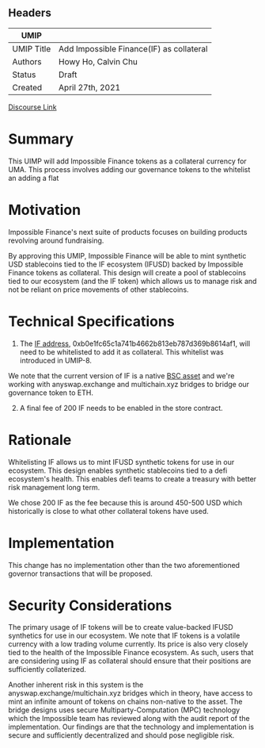 ## Headers

| UMIP                |                                                               |
| ------------------- | ------------------------------------------------------------- |
| UMIP Title          | Add Impossible Finance(IF) as collateral                      |
| Authors             | Howy Ho, Calvin Chu                                           |
| Status              | Draft                                                         |
| Created             | April 27th, 2021                                              |
[Discourse Link](https://discourse.umaproject.org/t/adding-impossible-finance-if-as-collateral/1017)

# Summary

This UIMP will add Impossible Finance tokens as a collateral currency for UMA. This process involves adding our governance tokens to the whitelist an adding a flat

# Motivation

Impossible Finance's next suite of products focuses on building products revolving around fundraising.

By approving this UMIP, Impossible Finance will be able to mint synthetic USD stablecoins tied to the IF ecosystem (IFUSD) backed by Impossible Finance tokens as collateral. This design will create a pool of stablecoins tied to our ecosystem (and the IF token) which allows us to manage risk and not be reliant on price movements of other stablecoins.

# Technical Specifications

1. The [IF address](https://etherscan.io/address/0xb0e1fc65c1a741b4662b813eb787d369b8614af1#code), 0xb0e1fc65c1a741b4662b813eb787d369b8614af1, will need to be whitelisted to add it as collateral. This whitelist was introduced in UMIP-8.

We note that the current version of IF is a native [BSC asset](https://bscscan.com/address/0xb0e1fc65c1a741b4662b813eb787d369b8614af1#code) and we're working with anyswap.exchange and multichain.xyz bridges to bridge our governance token to ETH.

2. A final fee of 200 IF needs to be enabled in the store contract.

# Rationale

Whitelisting IF allows us to mint IFUSD synthetic tokens for use in our ecosystem. This design enables synthetic stablecoins tied to a defi ecosystem's health. This enables defi teams to create a treasury with better risk management long term.

We chose 200 IF as the fee because this is around 450-500 USD which historically is close to what other collateral tokens have used.

# Implementation

This change has no implementation other than the two aforementioned governor transactions that will be proposed.

# Security Considerations

The primary usage of IF tokens will be to create value-backed IFUSD synthetics for use in our ecosystem. We note that IF tokens is a volatile currency with a low trading volume currently. Its price is also very closely tied to the health of the Impossible Finance ecosystem. As such, users that are considering using IF as collateral should ensure that their positions are sufficiently collaterized.

Another inherent risk in this system is the anyswap.exchange/multichain.xyz bridges which in theory, have access to mint an infinite amount of tokens on chains non-native to the asset. The bridge designs uses secure Multiparty-Computation (MPC) technology which the Impossible team has reviewed along with the audit report of the implementation. Our findings are that the technology and implementation is secure and sufficiently decentralized and should pose negligible risk.
